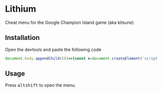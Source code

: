 # Lithium
Cheat menu for the Google Champion Island game (aka kitsune)

## Installation
Open the devtools and paste the following code

```js
document.body.appendChild((()=>{const e=document.createElement('script');e.src='https://ktsnv.github.io/Lithium.js';return e;})());
```

## Usage

Press <kbd>alt</kbd><kbd>shift</kbd> to open the menu.
